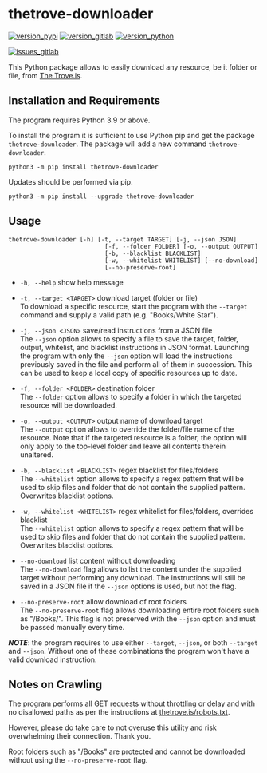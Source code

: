 # thetrove-downloader

[![version_pypi](https://img.shields.io/pypi/v/thetrove-downloader?logo=pypi)](https://pypi.org/project/thetrove-downloader/)
[![version_gitlab](https://img.shields.io/badge/dynamic/json?logo=gitlab&color=orange&label=gitlab&query=%24%5B%3A1%5D.name&url=https%3A%2F%2Fgitlab.com%2Fapi%2Fv4%2Fprojects%2Fmatteocampinoti94%252Fthetrove-downloader%2Frepository%2Ftags)](https://gitlab.com/MatteoCampinoti94/thetrove-downloader)
[![version_python](https://img.shields.io/pypi/pyversions/thetrove-downloader?logo=Python)](https://www.python.org)

[![issues_gitlab](https://img.shields.io/badge/dynamic/json?logo=gitlab&color=orange&label=issues&suffix=%20open&query=%24.length&url=https%3A%2F%2Fgitlab.com%2Fapi%2Fv4%2Fprojects%2Fmatteocampinoti94%252Fthetrove-downloader%2Fissues%3Fstate%3Dopened)](https://gitlab.com/MatteoCampinoti94/thetrove-downloader/issues)


This Python package allows to easily download any resource, be it folder or file, from [The Trove.is](https://thetrove.is).

## Installation and Requirements

The program requires Python 3.9 or above.

To install the program it is sufficient to use Python pip and get the package `thetrove-downloader`. The package will add a new command `thetrove-downloader`.

```shell
python3 -m pip install thetrove-downloader
```

Updates should be performed via pip.

```shell
python3 -m pip install --upgrade thetrove-downloader
```

## Usage

```shell
thetrove-downloader [-h] [-t, --target TARGET] [-j, --json JSON]
                           [-f, --folder FOLDER] [-o, --output OUTPUT]
                           [-b, --blacklist BLACKLIST]
                           [-w, --whitelist WHITELIST] [--no-download]
                           [--no-preserve-root]
```

* `-h, --help` show help message

* `-t, --target <TARGET>` download target (folder or file)<br>
  To download a specific resource, start the program with the `--target` command and supply a valid path (e.g. "Books/White Star").

* `-j, --json <JSON>` save/read instructions from a JSON file<br>
  The `--json` option allows to specify a file to save the target, folder, output, whitelist, and blacklist instructions in JSON format. Launching the program with only the `--json` option will load the instructions previously saved in the file and perform all of them in succession. This can be used to keep a local copy of specific resources up to date.

* `-f, --folder <FOLDER>` destination folder<br>
  The `--folder` option allows to specify a folder in which the targeted resource will be downloaded.

* `-o, --output <OUTPUT>` output name of download target<br>
  The `--output` option allows to override the folder/file name of the resource. Note that if the targeted resource is a folder, the option will only apply to the top-level folder and leave all contents therein unaltered.

* `-b, --blacklist <BLACKLIST>` regex blacklist for files/folders<br>
  The `--whitelist` option allows to specify a regex pattern that will be used to skip files and folder that do not contain the supplied pattern. Overwrites blacklist options.

* `-w, --whitelist <WHITELIST>` regex whitelist for files/folders, overrides blacklist<br>
  The `--whitelist` option allows to specify a regex pattern that will be used to skip files and folder that do not contain the supplied pattern. Overwrites blacklist options.

* `--no-download` list content without downloading<br>
  The `--no-download` flag allows to list the content under the supplied target without performing any download. The instructions will still be saved in a JSON file if the `--json` options is used, but not the flag.
  
* `--no-preserve-root` allow download of root folders<br>
  The `--no-preserve-root` flag allows downloading entire root folders such as "/Books/". This flag is not preserved with the `--json` option and must be passed manually every time.

_**NOTE**_: the program requires to use either `--target`, `--json`, or both `--target` and `--json`. Without one of these combinations the program won't have a valid download instruction.

## Notes on Crawling

The program performs all GET requests without throttling or delay and with no disallowed paths as per the instructions at [thetrove.is/robots.txt](https://thetrove.is/robots.txt).

However, please do take care to not overuse this utility and risk overwhelming their connection. Thank you.

Root folders such as "/Books" are protected and cannot be downloaded without using the `--no-preserve-root` flag.